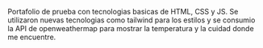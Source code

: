 Portafolio de prueba con tecnologias basicas de HTML, CSS y JS.
Se utilizaron nuevas tecnologias como tailwind para los estilos y se consumio la API de openweathermap para mostrar la temperatura y la cuidad donde me encuentre.
